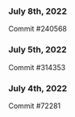 ### July 8th, 2022

Commit #240568

### July 5th, 2022

Commit #314353


### July 4th, 2022

Commit #72281
